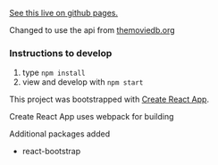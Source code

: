 [See this live on github pages.](https://evfrenkel.github.io/omdb-movie-manager)

Changed to use the api from [themoviedb.org](themoviedb.org)

### Instructions to develop
1. type `npm install`
2. view and develop with `npm start`

This project was bootstrapped with [Create React App](https://github.com/facebookincubator/create-react-app).

Create React App uses webpack for building

Additional packages added
* react-bootstrap